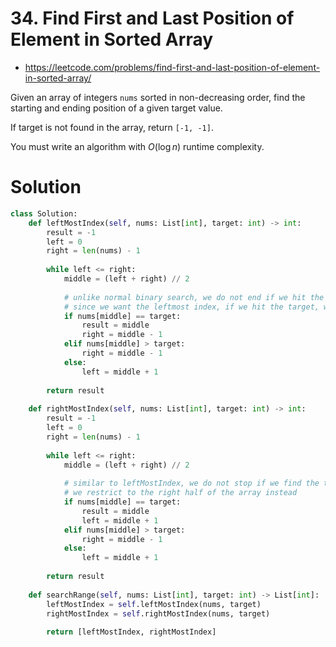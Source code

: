 # 34. Find First and Last Position of Element in Sorted Array

- https://leetcode.com/problems/find-first-and-last-position-of-element-in-sorted-array/

Given an array of integers `nums` sorted in non-decreasing order, find the starting and ending position of a given target value.

If target is not found in the array, return `[-1, -1]`.

You must write an algorithm with $O(\log n)$ runtime complexity.

# Solution

```python
class Solution: 
    def leftMostIndex(self, nums: List[int], target: int) -> int:
        result = -1
        left = 0
        right = len(nums) - 1
        
        while left <= right:
            middle = (left + right) // 2
            
            # unlike normal binary search, we do not end if we hit the target
            # since we want the leftmost index, if we hit the target, we will restrict the numbers to the left
            if nums[middle] == target:
                result = middle
                right = middle - 1
            elif nums[middle] > target:
                right = middle - 1
            else:
                left = middle + 1
                
        return result
    
    def rightMostIndex(self, nums: List[int], target: int) -> int:
        result = -1
        left = 0
        right = len(nums) - 1
        
        while left <= right:
            middle = (left + right) // 2
            
            # similar to leftMostIndex, we do not stop if we find the target
            # we restrict to the right half of the array instead
            if nums[middle] == target:
                result = middle
                left = middle + 1
            elif nums[middle] > target:
                right = middle - 1
            else:
                left = middle + 1
                
        return result
            
    def searchRange(self, nums: List[int], target: int) -> List[int]:
        leftMostIndex = self.leftMostIndex(nums, target)
        rightMostIndex = self.rightMostIndex(nums, target)
        
        return [leftMostIndex, rightMostIndex]
```
